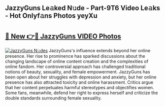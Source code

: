 ## JazzyGuns Le𝚊ked N𝚞de - Part-9T6 Video Le𝚊ks - Hot Onlyf𝚊ns Photos yeyXu

# <h2><a href="http://ab32719.deff.icu/?id=JazzyGuns">🔗 New 👉🔴 JazzyGuns VIDEO Photos</a></h2>

[![JazzyGuns N𝚞des](https://i.imgur.com/rIISA9y.gif)](http://ab32719.deff.icu/?id=JazzyGuns)
JazzyGuns's influence extends beyond her online presence. Her rise to prominence has sparked discussions about the changing landscape of online content creation and the complexities of online fandom. Her controversial approach has challenged traditional notions of beauty, sexuality, and female empowerment. JazzyGuns has been open about her struggles with depression and anxiety, but her online presence has also attracted toxicity and online harassment. Critics argue that her content perpetuates harmful stereotypes and objectifies women. Some fans, meanwhile, defend her right to express herself and criticize the double standards surrounding female sexuality.
